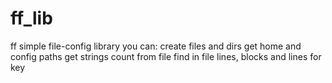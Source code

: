 # ff_lib
ff simple file-config library
you can:
create files and dirs
get home and config paths
get strings count from file
find in file lines, blocks and lines for key
